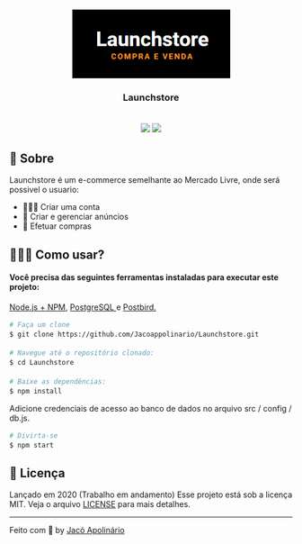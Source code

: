 <h3 align="center">
    <img alt="launchstore" title"#logo" src="public/assets/Launchstore.png">
    <br><br>
    <b>Launchstore</b>
    <br><br>
    <p align="center">
        <img src="https://img.shields.io/badge/By-Jac%C3%B3%20Apolin%C3%A1rio-fd951f">
        <img src="https://img.shields.io/badge/License-MIT-fd951f">
    </p>
</h3>

## 🚀 Sobre
Launchstore é um e-commerce semelhante ao Mercado Livre, onde será possivel o usuario:
- 🙎🏾‍♂️ Criar uma conta
- 🔨 Criar e gerenciar anúncios
- 🛒 Efetuar compras

## 👷🏾‍♂️ Como usar?

<h4> Você precisa das seguintes ferramentas instaladas para executar este projeto: </h4>
 <p> <a href="https://nodejs.org/en/">Node.js + NPM<a>, <a href="https://www.postgresql.org/download/"> PostgreSQL </a> e <a href="https://www.electronjs.org/apps/postbird"> Postbird. </a> </p>

```bash
# Faça um clone
$ git clone https://github.com/Jacoappolinario/Launchstore.git

# Navegue até o repositório clonado:
$ cd Launchstore

# Baixe as dependências:
$ npm install
```
Adicione credenciais de acesso ao banco de dados no arquivo src / config / db.js.

```bash
# Divirta-se
$ npm start
```

## 📕 Licença
Lançado em 2020 (Trabalho em andamento) Esse projeto está sob a licença MIT. Veja o arquivo [LICENSE](/LICENSE) para mais detalhes.

---

Feito com 💙 by [Jacó Apolinário](https://www.linkedin.com/in/jacoapolinario/)
